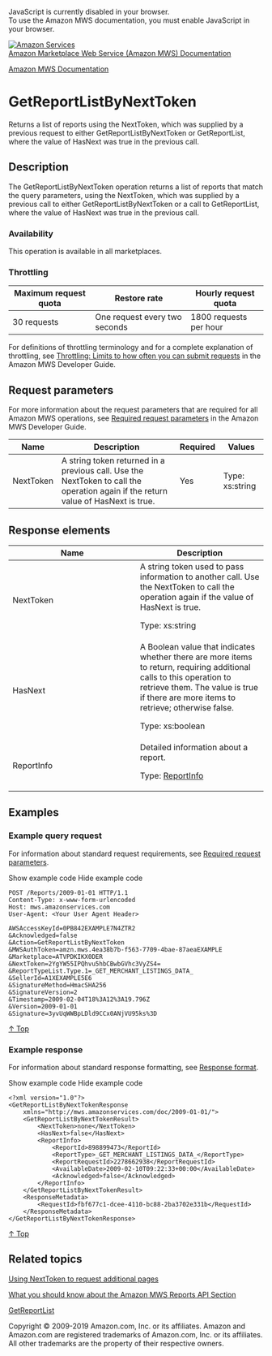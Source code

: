 <div id="MWSDX_noscript">

JavaScript is currently disabled in your browser.  
To use the Amazon MWS documentation, you must enable JavaScript in your
browser.

</div>

<div id="MWSDX_divtop">

[![Amazon
Services](https://images-na.ssl-images-amazon.com/images/G/08/mwsportal/fr_FR/amazonservices.gif
"Amazon Services")](http://services.amazon.fr)  
<span id="MWSDX_titlebar">[Amazon Marketplace Web Service (Amazon MWS)
Documentation](https://developer.amazonservices.fr/gp/mws/docs.html)</span>

</div>

<div id="MWSDX_divbottom">

<div id="MWSDX_divleft">

<div id="MWSDX_toc">

</div>

</div>

<div id="MWSDX_divright">

<div id="MWSDX_content">

<span id="MWSDX_breadcrumbs">[Amazon MWS
Documentation](https://developer.amazonservices.fr/gp/mws/docs.html)</span>

<div id="Reports_GetReportListByNextToken" class="nested0">

# GetReportListByNextToken

<div class="body">

<span class="ph"> Returns a list of reports using the
<span class="keyword parmname">NextToken</span>, which was supplied by a
previous request to either
<span class="keyword apiname">GetReportListByNextToken</span> or
<span class="keyword apiname">GetReportList</span>, where the value of
<span class="keyword parmname">HasNext</span> was true in the previous
call.</span>

</div>

<div id="Description" class="topic concept nested1">

## Description

<div class="body conbody">

The
<span id="Description__GetReportListByNextToken" class="keyword apiname">GetReportListByNextToken</span>
operation returns a list of reports that match the query parameters,
using the <span class="keyword parmname">NextToken</span>, which was
supplied by a previous call to either
<span class="keyword apiname">GetReportListByNextToken</span> or a call
to <span class="keyword apiname">GetReportList</span>, where the value
of <span class="keyword parmname">HasNext</span> was true in the
previous call.

<div class="section">

### Availability

This operation is available in all
marketplaces.

</div>

<div class="section">

### Throttling

<div class="p">

<div class="tablenoborder">

| Maximum request quota | Restore rate                  | Hourly request quota   |
| --------------------- | ----------------------------- | ---------------------- |
| 30 requests           | One request every two seconds | 1800 requests per hour |

</div>

<span class="ph">For definitions of throttling terminology and for a
complete explanation of throttling, see [Throttling: Limits to how often
you can submit requests](../dev_guide/DG_Throttling.md) in the
<span class="ph">Amazon MWS Developer Guide</span>.</span>

</div>

</div>

</div>

</div>

<div id="RequestParameters" class="topic reference nested1">

## Request parameters

<div class="body refbody">

<div class="section">

<span class="ph">For more information about the request parameters that
are required for all <span class="ph">Amazon MWS</span> operations, see
[Required request
parameters](../dev_guide/DG_RequiredRequestParameters.md) in the
<span class="ph">Amazon MWS Developer
Guide</span>.</span>

</div>

<div class="tablenoborder">

| Name                                            | Description                                                                                                                                                                                                                                                                  | Required | Values                                  |
| ----------------------------------------------- | ---------------------------------------------------------------------------------------------------------------------------------------------------------------------------------------------------------------------------------------------------------------------------- | -------- | --------------------------------------- |
| <span class="keyword parmname">NextToken</span> | <span id="RequestParameters__parm_NextToken" class="ph">A string token returned in a previous call. Use the <span class="keyword parmname">NextToken</span> to call the operation again if the return value of <span class="keyword parmname">HasNext</span> is true.</span> | Yes      | <span class="ph">Type: xs:string</span> |

</div>

</div>

</div>

<div id="ResponseElements" class="topic reference nested1">

## Response elements

<div class="body refbody">

<div class="tablenoborder">

<table>
<colgroup>
<col style="width: 50%" />
<col style="width: 50%" />
</colgroup>
<thead>
<tr class="header">
<th>Name</th>
<th>Description</th>
</tr>
</thead>
<tbody>
<tr class="odd">
<td><span class="keyword parmname">NextToken</span></td>
<td><span class="ph">A string token used to pass information to another call. Use the <span class="keyword parmname">NextToken</span> to call the operation again if the value of <span class="keyword parmname">HasNext</span> is true.</span>
<p><span class="ph">Type: xs:string</span></p></td>
</tr>
<tr class="even">
<td><span class="keyword parmname">HasNext</span></td>
<td><span class="ph">A Boolean value that indicates whether there are more items to return, requiring additional calls to this operation to retrieve them. The value is true if there are more items to retrieve; otherwise false.</span>
<p><span class="ph">Type: xs:boolean</span></p></td>
</tr>
<tr class="odd">
<td><span class="keyword parmname">ReportInfo</span></td>
<td><span class="ph">Detailed information about a report.</span>
<p>Type: <a href="Reports_Datatypes.html#ReportInfo" class="xref" title="Detailed information about a report.">ReportInfo</a></p></td>
</tr>
</tbody>
</table>

</div>

</div>

</div>

<div id="Examples" class="topic reference nested1">

## Examples

<div class="body refbody">

<div class="section">

### Example query request

<span class="ph">For information about standard request requirements,
see [Required request
parameters](../dev_guide/DG_RequiredRequestParameters.md).</span>

<span class="ph expander"> <span class="keyword parmname xshow">Show
example code</span> <span class="keyword parmname xhide">Hide example
code</span> </span>

<div class="sectiondiv content">

``` pre codeblock
POST /Reports/2009-01-01 HTTP/1.1
Content-Type: x-www-form-urlencoded
Host: mws.amazonservices.com
User-Agent: <Your User Agent Header>

AWSAccessKeyId=0PB842EXAMPLE7N4ZTR2
&Acknowledged=false
&Action=GetReportListByNextToken
&MWSAuthToken=amzn.mws.4ea38b7b-f563-7709-4bae-87aeaEXAMPLE
&Marketplace=ATVPDKIKX0DER
&NextToken=2YgYW55IPQhvu5hbCBwbGVhc3VyZS4=
&ReportTypeList.Type.1=_GET_MERCHANT_LISTINGS_DATA_
&SellerId=A1XEXAMPLE5E6
&SignatureMethod=HmacSHA256
&SignatureVersion=2
&Timestamp=2009-02-04T18%3A12%3A19.796Z
&Version=2009-01-01
&Signature=3yvUqWWBpLDld9CCx0ANjVU95ks%3D
```

[↑ Top](#Examples)

</div>

</div>

<div class="section">

### Example response

<span class="ph">For information about standard response formatting, see
[Response format](../dev_guide/DG_ResponseFormat.md).</span>

<span class="ph expander"> <span class="keyword parmname xshow">Show
example code</span> <span class="keyword parmname xhide">Hide example
code</span> </span>

<div class="sectiondiv content">

``` pre codeblock
<?xml version="1.0"?>
<GetReportListByNextTokenResponse
    xmlns="http://mws.amazonservices.com/doc/2009-01-01/">
    <GetReportListByNextTokenResult>
        <NextToken>none</NextToken>
        <HasNext>false</HasNext>
        <ReportInfo>
            <ReportId>898899473</ReportId>
            <ReportType>_GET_MERCHANT_LISTINGS_DATA_</ReportType>
            <ReportRequestId>2278662938</ReportRequestId>
            <AvailableDate>2009-02-10T09:22:33+00:00</AvailableDate>
            <Acknowledged>false</Acknowledged>
        </ReportInfo>
    </GetReportListByNextTokenResult>
    <ResponseMetadata>
        <RequestId>fbf677c1-dcee-4110-bc88-2ba3702e331b</RequestId>
    </ResponseMetadata>
</GetReportListByNextTokenResponse>
```

[↑ Top](#Examples)

</div>

</div>

</div>

</div>

<div id="RelatedActions" class="topic nested1">

## Related topics

<div class="body">

[Using NextToken to request additional
pages](../dev_guide/DG_NextToken.md)

[What you should know about the Amazon MWS Reports API
Section](../reports/Reports_Overview.md)

[GetReportList](Reports_GetReportList.html "Returns a list of reports that were created in the previous 90 days.")

</div>

</div>

</div>

<div id="MWSDX_footer">

Copyright © 2009-2019 Amazon.com, Inc. or its affiliates. Amazon and
Amazon.com are registered trademarks of Amazon.com, Inc. or its
affiliates. All other trademarks are the property of their respective
owners.

</div>

</div>

</div>

<div style="clear: both;">

</div>

</div>

